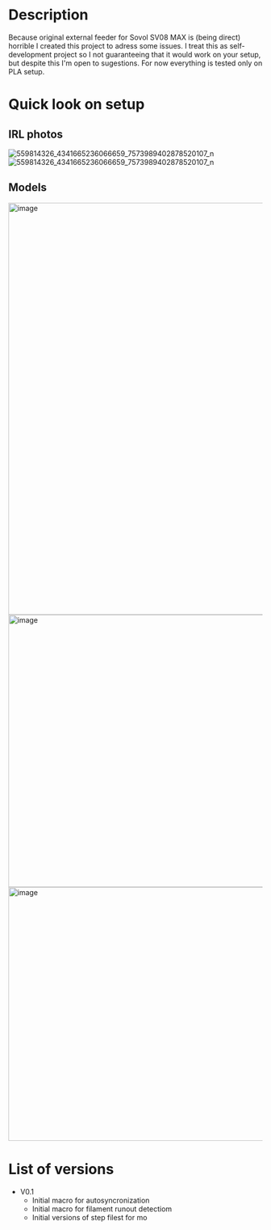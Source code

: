 # Description
Because original external feeder for Sovol SV08 MAX is (being direct) horrible I created this project to adress some issues. I treat this as self-development project so I not guaranteeing that it would work on your setup, but despite this I'm open to sugestions. For now everything is tested only on PLA setup.

# Quick look on setup
## IRL photos
![559814326_4341665236066659_7573989402878520107_n](https://github.com/user-attachments/assets/13d1012b-2f81-4489-8f28-96c8f767a857)![559814326_4341665236066659_7573989402878520107_n](https://github.com/user-attachments/assets/26d28c7b-c198-4b0c-8c3b-a37188d71cfa)

## Models

<img width="1078" height="815" alt="image" src="https://github.com/user-attachments/assets/94a5c181-8fe6-4dc3-9996-11a2b86c1c14" />
<img width="620" height="539" alt="image" src="https://github.com/user-attachments/assets/46c2c6be-7fda-4736-896b-82629bf09ebe" />
<img width="579" height="502" alt="image" src="https://github.com/user-attachments/assets/aa882729-d9f8-4234-8a25-86bd82573f90" />


# List of versions

* V0.1
    * Initial macro for autosyncronization
    * Initial macro for filament runout detectiom
    * Initial versions of step filest for mo
